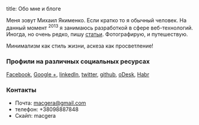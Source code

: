 title: Обо мне и блоге

Меня зовут Михаил Якименко. Если кратко то я обычный человек. На данный момент <sup class="now">2013</sup> я занимаюсь разработкой в сфере веб-технологий. Иногда, но очень редко, пишу [статьи](/page/articles/). Фотографирую, и путешествую.

Минимализм как стиль жизни, аскеза как просветление!

### Профили на различных социальных ресурсах
[Facebook](http://facebook.com/mihail.yakimenko), [Google +](https://plus.google.com/109863761092133260760/), [linkedIn](https://linkedin.com/in/myakimenko), [twitter](http://twitter.com/#!/macgera), [github](https://github.com/macgera), [oDesk](https://www.odesk.com/users/Expert-html-css-coding-Experience-from-2004_~~324698726c9323ba?_redirected), [Habr](http://habrahabr.ru/users/macgera/)

### Контакты

* Почта: [macgera@gmail.com](mailto:macgera@gmail.com)
* телефон: +38098887848
* Скайп: macgera